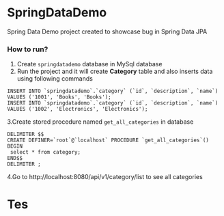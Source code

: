 # SpringDataDemo
Spring Data Demo project created to showcase bug in Spring Data JPA 

### How to run?
1. Create `springdatademo` database in MySql database
2. Run the project and it will create **Category** table and also inserts data using following commands
```
INSERT INTO `springdatademo`.`category` (`id`, `description`, `name`) VALUES ('1001', 'Books', 'Books');
INSERT INTO `springdatademo`.`category` (`id`, `description`, `name`) VALUES ('1002', 'Electronics', 'Electronics');

```
3.Create stored procedure named `get_all_categories` in database
   ```
   DELIMITER $$
   CREATE DEFINER=`root`@`localhost` PROCEDURE `get_all_categories`()
   BEGIN
   	select * from category;
   END$$
   DELIMITER ;
   
   ``` 

4.Go to http://localhost:8080/api/v1/category/list to see all categories 


# Tes
